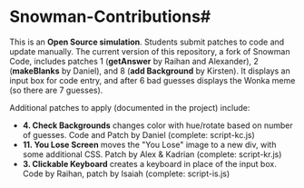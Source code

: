 # Snowman-Contributions#
This is an **Open Source simulation**. Students submit patches to code and update manually.  The current version of this repository, a fork of Snowman Code, includes patches 1 (**getAnswer** by Raihan and Alexander), 2 (**makeBlanks** by Daniel), and 8 (**add Background** by Kirsten). It displays an input box for code entry, and after 6 bad guesses displays the Wonka meme (so there are 7 guesses). 

Additional patches to apply (documented in the project) include: 
- **4. Check Backgrounds** changes color with hue/rotate based on number of guesses. Code and Patch by Daniel (complete: script-kc.js)
- **11. You Lose Screen** moves the "You Lose" image to a new div, with some additional CSS. Patch by Alex & Kadrian (complete: script-kr.js)
- **3. Clickable Keyboard** creates a keyboard in place of the input box. Code by Raihan, patch by Isaiah  (complete: script-is.js)
